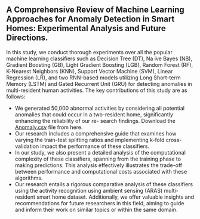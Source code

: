 ## A Comprehensive Review of Machine Learning Approaches for Anomaly Detection in Smart Homes: Experimental Analysis and Future Directions.
In this study, we conduct thorough experiments over all the popular machine learning classifiers such as Decision Tree (DT), Na ̈ıve Bayes (NB), Gradient Boosting (GB), Light Gradient Boosting (LGB), Random Forest (RF), K-Nearest Neighbors (KNN), Support Vector Machine (SVM), Linear Regression (LR), and two RNN-based models utilizing Long Short-term Memory (LSTM) and Gated Recurrent Unit (GRU) for detecting anomalies in multi-resident human activities. The key contributions of this study are as follows:
- We generated 50,000 abnormal activities by considering all potential anomalies that could occur in a two-resident home, significantly enhancing the reliability of our re- search findings. Download the [Anomaly.csv](https://github.com/Rahman-Motiur/Anomaly-Detection-in-Smart-Home/blob/main/Anomaly.csv) file from here.
- Our research includes a comprehensive guide that examines how varying the train-test splitting ratios and implementing k-fold cross-validation impact the performance of these classifiers.
- In our study, we also present a detailed analysis of the computational complexity of these classifiers, spanning from the training phase to making predictions. This analysis effectively illustrates the trade-off between performance and computational costs associated with these algorithms.
- Our research entails a rigorous comparative analysis of these classifiers using the activity recognition using ambient sensing (ARAS) multi-resident smart home dataset. Additionally, we offer valuable insights and recommendations for future researchers in this field, aiming to guide and inform their work on similar topics or within the same domain.
